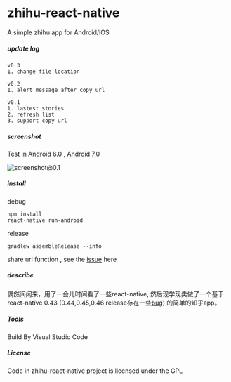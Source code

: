 # zhihu-react-native
A simple zhihu app for Android/IOS


##### update log

```log
v0.3
1. change file location
```

```log
v0.2
1. alert message after copy url
```

```log
v0.1
1. lastest stories
2. refresh list
3. support copy url
```


##### screenshot

Test in  Android 6.0 , Android 7.0

![screenshot@0.1](https://img.99diary.com/project/src/zhihu-react-native/Screenshot_01@v0.1_20170825.png)


##### install

debug
```shell
npm install
react-native run-android
```


release
```shell
gradlew assembleRelease --info
```


share url function , see the [issue](https://github.com/react-community/react-navigation/issues/145#issuecomment-313783488) here


##### describe

偶然间闲来，用了一会儿时间看了一些react-native, 然后现学现卖做了一个基于react-native 0.43 (0.44,0.45,0.46 release存在一些[bug](https://travis-ci.org/facebook/react-native)) 的简单的知乎app。

##### Tools

Build By Visual Studio Code

##### License

Code in zhihu-react-native project is licensed under the GPL